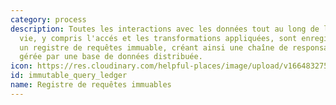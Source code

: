 ```yaml
---
category: process
description: Toutes les interactions avec les données tout au long de leur cycle de
  vie, y compris l'accés et les transformations appliquées, sont enregistrées dans
  un registre de requêtes immuable, créant ainsi une chaîne de responsabilité vérifiable,
  gérée par une base de données distribuée.
icon: https://res.cloudinary.com/helpful-places/image/upload/v1664832754/dtpr-icons/process/encrypted_oedzbb.svg
id: immutable_query_ledger
name: Registre de requêtes immuables
---
```


